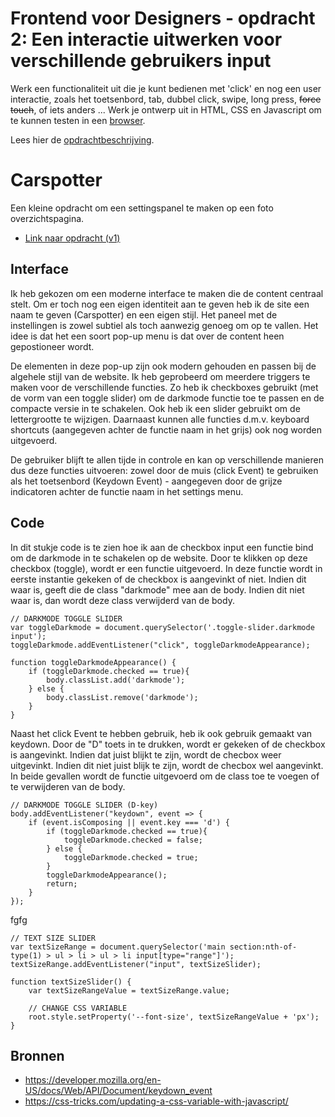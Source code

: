 # Frontend voor Designers - opdracht 2: Een interactie uitwerken voor verschillende gebruikers input

Werk een functionaliteit uit die je kunt bedienen met 'click' en nog een user interactie, zoals het toetsenbord, tab, dubbel click, swipe, long press, <del>force touch</del>, of iets anders ... Werk je ontwerp uit in HTML, CSS en Javascript om te kunnen testen in een [browser](https://en.m.wikipedia.org/wiki/List_of_web_browsers).

Lees hier de [opdrachtbeschrijving](./opdrachtbeschrijving.md).


# Carspotter
Een kleine opdracht om een settingspanel te maken op een foto overzichtspagina.
<ul>
  <li>
    <a href="https://rowin2507.github.io/frontend-voor-designers-2021/opdracht2/v1/" target="_blank">Link naar opdracht (v1)</a>
  </li>
</ul>

## Interface
Ik heb gekozen om een moderne interface te maken die de content centraal stelt. Om er toch nog een eigen identiteit aan te geven heb ik de site een naam te geven (Carspotter) en een eigen stijl. Het paneel met de instellingen is zowel subtiel als toch aanwezig genoeg om op te vallen. Het idee is dat het een soort pop-up menu is dat over de content heen gepostioneer wordt.

De elementen in deze pop-up zijn ook modern gehouden en passen bij de algehele stijl van de website. Ik heb geprobeerd om meerdere triggers te maken voor de verschillende functies. Zo heb ik checkboxes gebruikt (met de vorm van een toggle slider) om de darkmode functie toe te passen en de compacte versie in te schakelen. Ook heb ik een slider gebruikt om de lettergrootte te wijzigen. Daarnaast kunnen alle functies d.m.v. keyboard shortcuts (aangegeven achter de functie naam in het grijs) ook nog worden uitgevoerd.

De gebruiker blijft te allen tijde in controle en kan op verschillende manieren dus deze functies uitvoeren: zowel door de muis (click Event) te gebruiken als het toetsenbord (Keydown Event) - aangegeven door de grijze indicatoren achter de functie naam in het settings menu. 

## Code
In dit stukje code is te zien hoe ik aan de checkbox input een functie bind om de darkmode in te schakelen op de website. Door te klikken op deze checkbox (toggle), wordt er een functie uitgevoerd. In deze functie wordt in eerste instantie gekeken of de checkbox is aangevinkt of niet. Indien dit waar is, geeft die de class "darkmode" mee aan de body. Indien dit niet waar is, dan wordt deze class verwijderd van de body.

```
// DARKMODE TOGGLE SLIDER
var toggleDarkmode = document.querySelector('.toggle-slider.darkmode input');
toggleDarkmode.addEventListener("click", toggleDarkmodeAppearance);

function toggleDarkmodeAppearance() {
    if (toggleDarkmode.checked == true){
        body.classList.add('darkmode');
    } else {
        body.classList.remove('darkmode');
    }
}
```

Naast het click Event te hebben gebruik, heb ik ook gebruik gemaakt van keydown. Door de "D" toets in te drukken, wordt er gekeken of de checkbox is aangevinkt. Indien dat juist blijkt te zijn, wordt de checbox weer uitgevinkt. Indien dit niet juist blijk te zijn, wordt de checbox wel aangevinkt. In beide gevallen wordt de functie uitgevoerd om de class toe te voegen of te verwijderen van de body.

```
// DARKMODE TOGGLE SLIDER (D-key)
body.addEventListener("keydown", event => {
    if (event.isComposing || event.key === 'd') {
        if (toggleDarkmode.checked == true){
            toggleDarkmode.checked = false;
        } else {
            toggleDarkmode.checked = true;
        }
        toggleDarkmodeAppearance();
        return;
    }
});
```

fgfg

```
// TEXT SIZE SLIDER
var textSizeRange = document.querySelector('main section:nth-of-type(1) > ul > li > ul > li input[type="range"]');
textSizeRange.addEventListener("input", textSizeSlider);

function textSizeSlider() {
    var textSizeRangeValue = textSizeRange.value;

    // CHANGE CSS VARIABLE
    root.style.setProperty('--font-size', textSizeRangeValue + 'px');
}
```

## Bronnen
<ul>
  <li>
    <a href="https://developer.mozilla.org/en-US/docs/Web/API/Document/keydown_event" target="_blank">https://developer.mozilla.org/en-US/docs/Web/API/Document/keydown_event</a>
  </li>
  <li>
    <a href="https://css-tricks.com/updating-a-css-variable-with-javascript/" target="_blank">https://css-tricks.com/updating-a-css-variable-with-javascript/</a>
  </li>
</ul>
  
